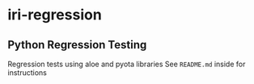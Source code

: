# iri-regression


## Python Regression Testing
Regression tests using aloe and pyota libraries
See `README.md` inside for instructions
